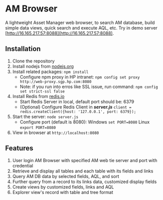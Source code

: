 # AM Browser

A lightweight Asset Manager web browser, to search AM database, build simple data views, quick search and execute AQL, etc.
Try in demo server [http://16.165.217.57:8088](http://16.165.217.57:8088).

## Installation

1. Clone the repository
1. Install nodejs from [nodejs.org](http://nodejs.org)
1. Install related packages: `npm install`
	- Configure npm proxy in HP intranet:
	`npm config set proxy http://web-proxy.sgp.hp.com:8080`
    - Note: if you run into erros like SSL issue, run command: 
    `npm config set strict-ssl false` 
1. Install Redis from [redis.io](http://redis.io/)
	- Start Redis Server in local, default port should be: 6379
	- (Optional) Configure Redis Client in ***server.js*** 
	`client = redis.createClient({host: '127.0.0.1', port: 6379});`
1. Start the server: `node server.js`
	- Configure port (default is 8080):
	Windows `set PORT=8080`
	Linux `export PORT=8080`
1. View in browser at `http://localhost:8080`

## Features
1. User login AM Browser with specified AM web tie server and port with credential
2. Retrieve and display all tables and each table with its fields and links
3. Query AM DB data by selected fields, AQL, and sort
4. Further query from a record to its links data, customized display fields
5. Create views by customized fields, links and AQL
6. Explorer view's record with table and tree format